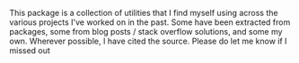 This package is a collection of utilities that I find myself using across the various projects I've worked on in the past. Some have been extracted from packages, some from blog posts / stack overflow solutions, and some my own. Wherever possible, I have cited the source. Please do let me know if I missed out
